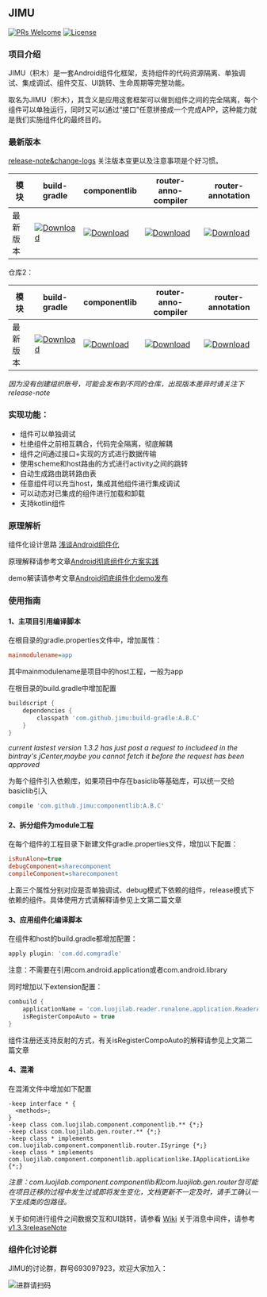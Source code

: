 ## JIMU

[![PRs Welcome](https://img.shields.io/badge/PRs-welcome-brightgreen.svg)](https://github.com/luojilab/DDComponentForAndroid/pulls)
[![License](https://img.shields.io/badge/License-Apache%202.0-orange.svg)](https://github.com/luojilab/DDComponentForAndroid/blob/master/LICENSE) 

### 项目介绍
JIMU（积木）是一套Android组件化框架，支持组件的代码资源隔离、单独调试、集成调试、组件交互、UI跳转、生命周期等完整功能。

取名为JIMU（积木），其含义是应用这套框架可以做到组件之间的完全隔离，每个组件可以单独运行，同时又可以通过“接口”任意拼接成一个完成APP，这种能力就是我们实施组件化的最终目的。

### 最新版本

[release-note&change-logs](https://github.com/mqzhangw/JIMU/releases) 关注版本变更以及注意事项是个好习惯。

模块|build-gradle|componentlib|router-anno-compiler|router-annotation
---|---|---|---|---
最新版本|[![Download](https://api.bintray.com/packages/zhmqq0527/compbuild/build-gradle/images/download.svg)](https://bintray.com/zhmqq0527/compbuild/build-gradle/_latestVersion)|[![Download](https://api.bintray.com/packages/zhmqq0527/compbuild/componentlib/images/download.svg)](https://bintray.com/zhmqq0527/compbuild/componentlib/_latestVersion)|[![Download](https://api.bintray.com/packages/zhmqq0527/compbuild/router-anno-compiler/images/download.svg)](https://bintray.com/zhmqq0527/compbuild/router-anno-compiler/_latestVersion)|[![Download](https://api.bintray.com/packages/zhmqq0527/compbuild/router-annotation/images/download.svg)](https://bintray.com/zhmqq0527/compbuild/router-annotation/_latestVersion)

仓库2：

模块|build-gradle|componentlib|router-anno-compiler|router-annotation
---|---|---|---|---
最新版本|[![Download](https://api.bintray.com/packages/leobert-lan-oss/maven/build-gradle/images/download.svg)](https://api.bintray.com/packages/leobert-lan-oss/maven/build-gradle/_latestVersion)|[![Download](https://api.bintray.com/packages/leobert-lan-oss/maven/componentlib/images/download.svg)](https://bintray.com/leobert-lan-oss/maven/componentlib/_latestVersion)|[![Download](https://api.bintray.com/packages/leobert-lan-oss/maven/router-anno-compiler/images/download.svg)](https://bintray.com/leobert-lan-oss/maven/router-anno-compiler/_latestVersion)|[![Download](https://api.bintray.com/packages/leobert-lan-oss/maven/router-annotation/images/download.svg)](https://bintray.com/leobert-lan-oss/maven/router-annotation/_latestVersion)

*因为没有创建组织账号，可能会发布到不同的仓库，出现版本差异时请关注下release-note*

### 实现功能：
- 组件可以单独调试
- 杜绝组件之前相互耦合，代码完全隔离，彻底解耦
- 组件之间通过接口+实现的方式进行数据传输
- 使用scheme和host路由的方式进行activity之间的跳转
- 自动生成路由跳转路由表
- 任意组件可以充当host，集成其他组件进行集成调试
- 可以动态对已集成的组件进行加载和卸载
- 支持kotlin组件


### 原理解析
组件化设计思路 [浅谈Android组件化](https://mp.weixin.qq.com/s/RAOjrpie214w0byRndczmg)

原理解释请参考文章[Android彻底组件化方案实践](http://www.jianshu.com/p/1b1d77f58e84)

demo解读请参考文章[Android彻底组件化demo发布](http://www.jianshu.com/p/59822a7b2fad)

### 使用指南
#### 1、主项目引用编译脚本
在根目录的gradle.properties文件中，增加属性：

```ini
mainmodulename=app
```
其中mainmodulename是项目中的host工程，一般为app

在根目录的build.gradle中增加配置

```gradle
buildscript {
    dependencies {
        classpath 'com.github.jimu:build-gradle:A.B.C'
    }
}
```
*current lastest version 1.3.2 has just post a request to includeed in the bintray's jCenter,maybe you cannot fetch it before the request has been approved*

为每个组件引入依赖库，如果项目中存在basiclib等基础库，可以统一交给basiclib引入

```gradle
compile 'com.github.jimu:componentlib:A.B.C'
```

#### 2、拆分组件为module工程
在每个组件的工程目录下新建文件gradle.properties文件，增加以下配置：

```ini
isRunAlone=true
debugComponent=sharecomponent
compileComponent=sharecomponent
```
上面三个属性分别对应是否单独调试、debug模式下依赖的组件，release模式下依赖的组件。具体使用方式请解释请参见上文第二篇文章

#### 3、应用组件化编译脚本
在组件和host的build.gradle都增加配置：

```gradle
apply plugin: 'com.dd.comgradle'
```

注意：不需要在引用com.android.application或者com.android.library

同时增加以下extension配置：

```gradle
combuild {
    applicationName = 'com.luojilab.reader.runalone.application.ReaderApplication'
    isRegisterCompoAuto = true
}
```
组件注册还支持反射的方式，有关isRegisterCompoAuto的解释请参见上文第二篇文章

#### 4、混淆
在混淆文件中增加如下配置
```
-keep interface * {
  <methods>;
}
-keep class com.luojilab.component.componentlib.** {*;}
-keep class com.luojilab.gen.router.** {*;}
-keep class * implements com.luojilab.component.componentlib.router.ISyringe {*;}
-keep class * implements com.luojilab.component.componentlib.applicationlike.IApplicationLike {*;}

```
*注意：com.luojilab.component.componentlib和com.luojilab.gen.router包可能在项目迁移的过程中发生过或即将发生变化，文档更新不一定及时，请手工确认一下生成类的包路径。*

关于如何进行组件之间数据交互和UI跳转，请参看 [Wiki](https://github.com/mqzhangw/JIMU/wiki)
关于消息中间件，请参考[v1.3.3releaseNote](https://github.com/mqzhangw/JIMU/releases/tag/v1.3.3)


### 组件化讨论群
JIMU的讨论群，群号693097923，欢迎大家加入：

![进群请扫码](https://upload-images.jianshu.io/upload_images/6650461-6adc3ed96ebd8d70.png?imageMogr2/auto-orient/strip%7CimageView2/2/w/1240)

